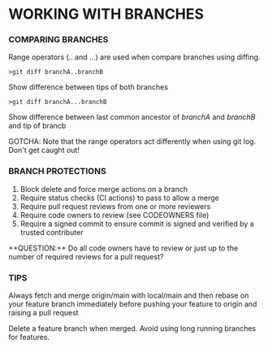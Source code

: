 # WORKING WITH BRANCHES
### COMPARING BRANCHES

Range operators (.. and ...) are used when compare branches using diffing.

    >git diff branchA..branchB

Show difference between tips of both branches

    >git diff branchA...branchB

Show difference between last common ancestor of _branchA_ and _branchB_ and tip of brancb

GOTCHA: Note that the range operators act differently when using git log. Don't get caught out!

### BRANCH PROTECTIONS

1. Block delete and force merge actions on a branch
2. Require status checks (CI actions) to pass to allow a merge
3. Require pull request reviews from one or more reviewers
4. Require code owners to review (see CODEOWNERS file)
5. Require a signed commit to ensure commit is signed and verified by a trusted contributer

++QUESTION:++ Do all code owners have to review or just up to the number of required reviews for a pull request? 
### TIPS

Always fetch and merge origin/main with local/main and then rebase on your feature branch immediately before pushing your feature to origin and raising a pull request

Delete a feature branch when merged. Avoid using long running branches for features.

